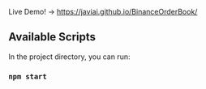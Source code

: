 
Live Demo! -> https://javiai.github.io/BinanceOrderBook/

## Available Scripts

In the project directory, you can run:

### `npm start`


